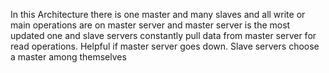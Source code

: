 In this Architecture there is one master and many slaves and all write or main operations are on master server and master server is the most updated one and slave servers constantly pull data from master server for read operations.
Helpful if master server goes down. Slave servers choose a master among themselves
